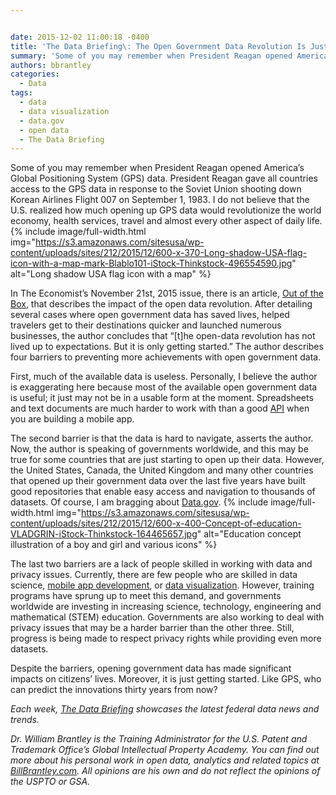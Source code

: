 ```yaml
---


date: 2015-12-02 11:00:18 -0400
title: 'The Data Briefing\: The Open Government Data Revolution Is Just Getting Started'
summary: 'Some of you may remember when President Reagan opened America&rsquo;s Global Positioning System (GPS) data. President Reagan gave all countries access to the GPS data in response to the Soviet Union shooting down Korean Airlines Flight 007 on September 1, 1983. I do not believe that the U.S. realized how much opening up GPS data'
authors: bbrantley
categories:
  - Data
tags:
  - data
  - data visualization
  - data.gov
  - open data
  - The Data Briefing
---
```


Some of you may remember when President Reagan opened America’s Global Positioning System (GPS) data. President Reagan gave all countries access to the GPS data in response to the Soviet Union shooting down Korean Airlines Flight 007 on September 1, 1983. I do not believe that the U.S. realized how much opening up GPS data would revolutionize the world economy, health services, travel and almost every other aspect of daily life. 
{% include image/full-width.html img="https://s3.amazonaws.com/sitesusa/wp-content/uploads/sites/212/2015/12/600-x-370-Long-shadow-USA-flag-icon-with-a-map-mark-Blablo101-iStock-Thinkstock-496554590.jpg" alt="Long shadow USA flag icon with a map" %} 

In The Economist’s November 21st, 2015 issue, there is an article, <a href="http://www.economist.com/news/international/21678833-open-data-revolution-has-not-lived-up-expectations-it-only-getting" target="_blank">Out of the Box</a>, that describes the impact of the open data revolution. After detailing several cases where open government data has saved lives, helped travelers get to their destinations quicker and launched numerous businesses, the author concludes that “[t]he open-data revolution has not lived up to expectations. But it is only getting started.” The author describes four barriers to preventing more achievements with open government data.

First, much of the available data is useless. Personally, I believe the author is exaggerating here because most of the available open government data is useful; it just may not be in a usable form at the moment. Spreadsheets and text documents are much harder to work with than a good [API](https://www.WHATEVER/2013/04/30/apis-in-government/) when you are building a mobile app.

The second barrier is that the data is hard to navigate, asserts the author. Now, the author is speaking of governments worldwide, and this may be true for some countries that are just starting to open up their data. However, the United States, Canada, the United Kingdom and many other countries that opened up their government data over the last five years have built good repositories that enable easy access and navigation to thousands of datasets. Of course, I am bragging about <a href="http://www.data.gov/" target="_blank">Data.gov</a>. 
{% include image/full-width.html img="https://s3.amazonaws.com/sitesusa/wp-content/uploads/sites/212/2015/12/600-x-400-Concept-of-education-VLADGRIN-iStock-Thinkstock-164465657.jpg" alt="Education concept illustration of a boy and girl and various icons" %} 

The last two barriers are a lack of people skilled in working with data and privacy issues. Currently, there are few people who are skilled in data science, [mobile app development](https://www.WHATEVER/resources/mobile-application-development-program/), or [data visualization](https://www.WHATEVER/2010/10/22/tell-compelling-stories-with-data-visualization/). However, training programs have sprung up to meet this demand, and governments worldwide are investing in increasing science, technology, engineering and mathematical (STEM) education. Governments are also working to deal with privacy issues that may be a harder barrier than the other three. Still, progress is being made to respect privacy rights while providing even more datasets.

Despite the barriers, opening government data has made significant impacts on citizens’ lives. Moreover, it is just getting started. Like GPS, who can predict the innovations thirty years from now?

_Each week, [The Data Briefing](https://www.WHATEVER/tag/the-data-briefing/) showcases the latest federal data news and trends._

_Dr. William Brantley is the Training Administrator for the U.S. Patent and Trademark Office’s Global Intellectual Property Academy. You can find out more about his personal work in open data, analytics and related topics at <a href="http://billbrantley.com" target="_blank">BillBrantley.com</a>. All opinions are his own and do not reflect the opinions of the USPTO or GSA._